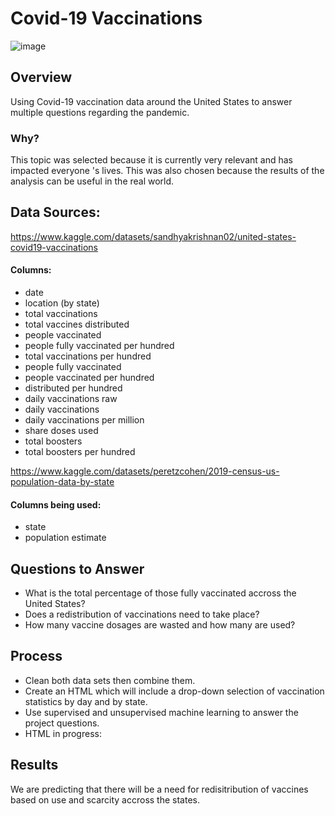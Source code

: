 # Covid-19 Vaccinations
![image](https://user-images.githubusercontent.com/111723067/214435454-0d983867-b753-427f-bf8d-bd6a5254b933.png)
## Overview
Using Covid-19 vaccination data around the United States to answer multiple questions regarding the pandemic. 
### Why?
This topic was selected because it is currently very relevant and has impacted everyone 's lives. This was also chosen because the results of the analysis can be useful in the real world.
## Data Sources:
https://www.kaggle.com/datasets/sandhyakrishnan02/united-states-covid19-vaccinations
#### Columns:
- date
- location (by state)
- total vaccinations
- total vaccines distributed
- people vaccinated
- people fully vaccinated per hundred
- total vaccinations per hundred
- people fully vaccinated
- people vaccinated per hundred
- distributed per hundred
- daily vaccinations raw
- daily vaccinations
- daily vaccinations per million
- share doses used
- total boosters
- total boosters per hundred

https://www.kaggle.com/datasets/peretzcohen/2019-census-us-population-data-by-state
#### Columns being used:
- state
- population estimate


## Questions to Answer
- What is the total percentage of those fully vaccinated accross the United States?
- Does a redistribution of vaccinations need to take place?
- How many vaccine dosages are wasted and how many are used?
## Process
- Clean both data sets then combine them.
- Create an HTML which will include a drop-down selection of vaccination statistics by day and by state.
- Use supervised and unsupervised machine learning to answer the project questions.
- HTML in progress: 
## Results
We are predicting that there will be a need for redisitribution of vaccines based on use and scarcity accross the states. 
